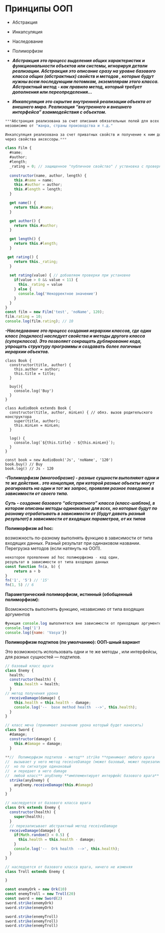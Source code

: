 # Принципы ООП

- Абстракция
- Инкапсуляция
- Наследование
- Полиморфизм

- ***Абстракция это  процесс выделения общих характеристик и функциональности объектов или системы, игнорируя детали реализации.
Абстракция это описание сразу на уровне базового класса общих (абстрактных) свойств и методов , которые будут нужны всем последующим потомкам, экземплярам этого класса.
Абстрактный метод - как правило метод, который требует дополнения или переопределения…***

- ***Инкапсуляция  это скрытие внутренней реализации объекта от внешнего мира. 
Реализация “внутреннего и внешнего интерфейса” взаимодействия с объектом.***

```jsx
***Абстракция реализована за счет описания обязательных полей для всех фильмов 
независимо от "жанра, страны производства и т.д." 

Инкапсуляция реализована за счет приватных свойств и получение к ним доступа
через свойства аксессоры.***

class Film {
  #name;
  #author;
  #length;
  _rating = 0; // защищенное "публичное свойство" / уствновка с проверкой
  
  constructor(name, author, length) {
    this.#name = name;
    this.#author = author;
    this.#length = length;
  }

  get name() {
    return this.#name;
  }

  get author() {
    return this.#author;
  }

  get length() {
    return this.#length;
  }

 get rating() {
    return this._rating;
  }
  
  set rating(value) { // добавляем проверки при установке 
    if(value > 0 && value < 11) {
      this._rating = value
    } else {
      console.log('Некорректное значение')
    }
  }
}
const film = new Film('test', 'noName', 120);
film.rating = 10;
console.log(film.rating); // 10
```

***-Наследование это процесс создания иерархии классов, где один класс (подкласс) наследует свойства и методы другого класса (суперкласса). Это позволяет сокращать дублирование кода, упрощать структуру программы и создавать более логичные иерархии объектов.***

```
class Book {
  constructor(title, author) {
    this.author = author;
    this.title = title;
  }

  buy(){
    console.log('Buy')
  }
}

class AudioBook extends Book {
  constructor(title, author, minLen) { // обяз. вызов родительского конструктора
    super(title, author);
    this.minLen = minLen;
  }

  log() {
    console.log(`${this.title} - ${this.minLen}`);
  }
}

const book = new AudioBook('Js', 'noName', '120')
book.buy() // Buy
book.log() // Js - 120
```

***-Полиморфизм (многообразие) - разные сущности выполняют одни и те же действия..
 это концепция, при которой разные объекты могут реагировать на один и тот же запрос, проявляя разное поведение в зависимости от своего типа.***

***Суть - создание базового “абстрактного” класса (класс-шаблон), в котором описаны методы одинаковые для всех, но которые будут по разному отрабатывать в зависимости от (будут давать разный результат) в зависимости от входящих параметров, от их типов***

**Полиморфизм ad hoc:**

возможность по-разному выполнять функцию в зависимости от типа входящих данных.
Разный результат при одинаковом названии. Перегрузка методов (если натянуть на ООП).

```jsx
некоторое проявление ad hoc полиморфизма - код один, 
результат в зависимости от типа входящих данных 
const function fn(a, b) {
	return a + b
}
fn('1', '5') // '15'
fn(1, 5) // 6
```

**Параметрический полиморфизм, истинный (обобщенный полиморфизм):**

Возможность выполнять функцию, независимо от типа входящих аргументов

```jsx
Функция console.log выполнятеся вне зависимости от приходящих аргументов
console.log('1')
console.log({name: 'Vasya'})
```

**Полиморфизм подтипов (по умолчанию): ООП-шный вариант**

Это возможность использовать одни и те же методы , или интерфейсы, для разных сущностей — подтипов.

```jsx
// базовый класс врага
class Enemy {
  health;
  constructor(health) {
    this.health = health;
  }
// метод получения урона 
  receiveDamage(damage) {
    this.health = this.health - damage;
    console.log('--  base method health  -->', this.health);
  }
}

// класс меча (принимает значение урона который будет наносить)
class Sword {
  #damage;
  constructor(damage) {
    this.#damage = damage;
  }
  
**//  Полиморфизм подтипов - метод** strike **принимает любого врага
//  вызывает у него метод receiveDamage (может базовый, может перезаписанный),
//  но по сигнатуре одинаковый
//  и передает в него damage
//  любой класс** anyEnemy **имплементирует интерфейс базового врага**
  strike(anyEnemy) {
    anyEnemy.receiveDamage(this.#damage)
  }
}

// наследуется от базового класса врага
class Ork extends Enemy {
  constructor(health) {
    super(health);
  }
  // перезаписывает абстрактный метод receiveDamage
  receiveDamage(damage) {
    if(Math.random() < 0.5) {
      this.health = this.health - damage;
    }
    console.log('--  Ork health  -->', this.health);
  }
}

// наследуется от базового класса врага, ничего не изменяя
class Troll extends Enemy {

}

const enemyOrk = new Ork(10)
const enemyTroll = new Troll(20)
const sword = new Sword(2)
sword.strike(enemyOrk)
sword.strike(enemyOrk)

sword.strike(enemyTroll)
sword.strike(enemyTroll)
sword.strike(enemyTroll)

```